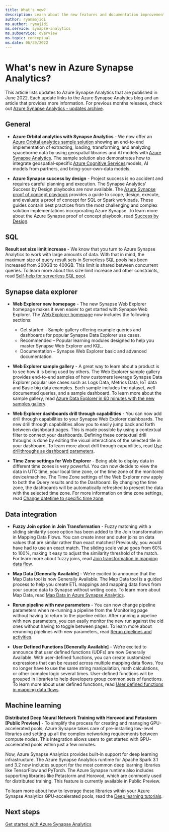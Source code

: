 ```yaml
---
title: What's new? 
description: Learn about the new features and documentation improvements for Azure Synapse Analytics
author: ryanmajidi
ms.author: rymajidi 
ms.service: synapse-analytics
ms.subservice: overview
ms.topic: conceptual
ms.date: 06/29/2022
---
```


# What's new in Azure Synapse Analytics?

This article lists updates to Azure Synapse Analytics that are published in June 2022. Each update links to the Azure Synapse Analytics blog and an article that provides more information. For previous months releases, check out [Azure Synapse Analytics - updates archive](whats-new-archive.md).

## General

* **Azure Orbital analytics with Synapse Analytics** - We now offer an [Azure Orbital analytics sample solution](https://github.com/Azure/Azure-Orbital-Analytics-Samples) showing an end-to-end implementation of extracting, loading, transforming, and analyzing spaceborne data by using geospatial libraries and AI models with [Azure Synapse Analytics](overview-what-is.md). The sample solution also demonstrates how to integrate geospatial-specific [Azure Cognitive Services](../cognitive-services/index.yml) models, AI models from partners, and bring-your-own-data models.  

* **Azure Synapse success by design** - Project success is no accident and requires careful planning and execution. The Synapse Analytics' Success by Design playbooks are now available. The [Azure Synapse proof of concept playbook](./guidance/proof-of-concept-playbook-overview.md) provides a guide to scope, design, execute, and evaluate a proof of concept for SQL or Spark workloads. These guides contain best practices from the most challenging and complex solution implementations incorporating Azure Synapse. To learn more about the Azure Synapse proof of concept playbook, read [Success by Design](./guidance/success-by-design-introduction.md).
## SQL

**Result set size limit increase** - We know that you turn to Azure Synapse Analytics to work with large amounts of data. With that in mind, the maximum size of query result sets in Serverless SQL pools has been increased from 200GB to 400GB. This limit is shared between concurrent queries. To learn more about this size limit increase and other constraints, read [Self-help for serverless SQL pool](./sql/resources-self-help-sql-on-demand.md?tabs=x80070002#constraints). 

## Synapse data explorer

* **Web Explorer new homepage** - The new Synapse Web Explorer homepage makes it even easier to get started with Synapse Web Explorer. The [Web Explorer homepage](https://dataexplorer.azure.com/home) now includes the following sections:  

  * Get started – Sample gallery offering example queries and dashboards for popular Synapse Data Explorer use cases.  
  * Recommended – Popular learning modules designed to help you master Synapse Web Explorer and KQL. 
  * Documentation – Synapse Web Explorer basic and advanced documentation.  

* **Web Explorer sample gallery** - A great way to learn about a product is to see how it is being used by others. The Web Explorer sample gallery provides end-to-end samples of how customers leverage Synapse Data Explorer popular use cases such as Logs Data, Metrics Data, IoT data and Basic big data examples. Each sample includes the dataset, well-documented queries, and a sample dashboard. To learn more about the sample gallery, read [Azure Data Explorer in 60 minutes with the new samples gallery](https://techcommunity.microsoft.com/t5/azure-data-explorer-blog/azure-data-explorer-in-60-minutes-with-the-new-samples-gallery/ba-p/3447552).  

* **Web Explorer dashboards drill through capabilities** - You can now add drill through capabilities to your Synapse Web Explorer dashboards. The new drill through capabilities allow you to easily jump back and forth between dashboard pages. This is made possible by using a contextual filter to connect your dashboards. Defining these contextual drill throughs is done by editing the visual interactions of the selected tile in your dashboard. To learn more about drill through capabilities, read [Use drillthroughs as dashboard parameters](/azure/data-explorer/dashboard-parameters#use-drillthroughs-as-dashboard-parameters). 

* **Time Zone settings for Web Explorer** - Being able to display data in different time zones is very powerful. You can now decide to view the data in UTC time, your local time zone, or the time zone of the monitored device/machine. The Time Zone settings of the Web Explorer now apply to both the Query results and to the Dashboard. By changing the time zone, the dashboards will be automatically refreshed to present the data with the selected time zone.  For more information on time zone settings, read [Change datetime to specific time zone](/azure/data-explorer/web-query-data#change-datetime-to-specific-time-zone). 

## Data integration

* **Fuzzy Join option in Join Transformation** - Fuzzy matching with a sliding similarity score option has been added to the Join transformation in Mapping Data Flows. You can create inner and outer joins on data values that are similar rather than exact matches! Previously, you would have had to use an exact match. The sliding scale value goes from 60% to 100%, making it easy to adjust the similarity threshold of the match. For learn more about fuzzy joins, read [Join transformation in mapping data flow](../data-factory/data-flow-join.md).

* **Map Data [Generally Available]** - We’re excited to announce that the Map Data tool is now Generally Available. The Map Data tool is a guided process to help you create ETL mappings and mapping data flows from your source data to Synapse without writing code. To learn more about Map Data, read [Map Data in Azure Synapse Analytics](./database-designer/overview-map-data.md).

* **Rerun pipeline with new parameters** - You can now change pipeline parameters when re-running a pipeline from the Monitoring page without having to return to the pipeline editor. After running a pipeline with new parameters, you can easily monitor the new run against the old ones without having to toggle between pages.  To learn more about rerunning pipelines with new parameters, read [Rerun pipelines and activities](../data-factory/monitor-visually.md#rerun-pipelines-and-activities).

* **User Defined Functions [Generally Available]** - We’re excited to announce that user defined functions (UDFs) are now Generally Available. With user-defined functions, you can create customized expressions that can be reused across multiple mapping data flows. You no longer have to use the same string manipulation, math calculations, or other complex logic several times. User-defined functions will be grouped in libraries to help developers group common sets of functions.  To learn more about user defined functions, read [User defined functions in mapping data flows](https://techcommunity.microsoft.com/t5/azure-data-factory-blog/introducing-user-defined-functions-preview-for-mapping-data/ba-p/3414628).
## Machine learning

**Distributed Deep Neural Network Training with Horovod and Petastorm [Public Preview]** - To simplify the process for creating and managing GPU-accelerated pools, Azure Synapse takes care of pre-installing low-level libraries and setting up all the complex networking requirements between compute nodes. This integration allows users to get started with GPU- accelerated pools within just a few minutes.  

Now, Azure Synapse Analytics provides built-in support for deep learning infrastructure.  The Azure Synapse Analytics runtime for Apache Spark 3.1 and 3.2 now includes support for the most common deep learning libraries like TensorFlow and PyTorch. The Azure Synapse runtime also includes supporting libraries like Petastorm and Horovod, which are commonly used for distributed training. This feature is currently available in Public Preview.  

To learn more about how to leverage these libraries within your Azure Synapse Analytics GPU-accelerated pools, read the [Deep learning tutorials](./machine-learning/concept-deep-learning.md). 
## Next steps

[Get started with Azure Synapse Analytics](get-started.md)
